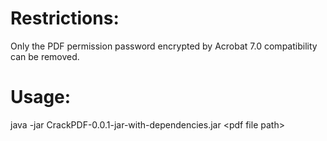 # Restrictions:
Only the PDF permission password encrypted by Acrobat 7.0 compatibility can be removed.
# Usage:
java -jar CrackPDF-0.0.1-jar-with-dependencies.jar \<pdf file path\>
